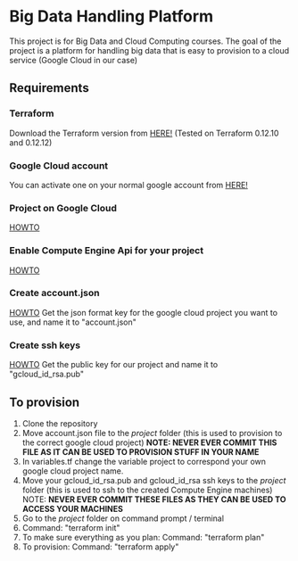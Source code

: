 # Big Data Handling Platform 
This project is for Big Data and Cloud Computing courses. The goal of the project is a platform for handling big data that is easy to provision to a cloud service (Google Cloud in our case)

## Requirements
### Terraform
Download the Terraform version from [HERE!](https://www.terraform.io/downloads.html)
(Tested on Terraform 0.12.10 and 0.12.12)
### Google Cloud account
You can activate one on your normal google account from [HERE!](https://console.cloud.google.com/)
### Project on Google Cloud
[HOWTO](https://cloud.google.com/appengine/docs/standard/nodejs/building-app/creating-project)
### Enable Compute Engine Api for your project
[HOWTO](https://cloud.google.com/service-usage/docs/enable-disable)
### Create account.json
[HOWTO](https://cloud.google.com/iam/docs/creating-managing-service-account-keys)
Get the json format key for the google cloud project you want to use, and name it to "account.json"
### Create ssh keys
[HOWTO](https://help.github.com/en/articles/generating-a-new-ssh-key-and-adding-it-to-the-ssh-agent)
Get the public key for our project and name it to "gcloud_id_rsa.pub"

## To provision
1. Clone the repository
2. Move account.json file to the *project* folder (this is used to provision to the correct google cloud project) **NOTE: NEVER EVER COMMIT THIS FILE AS IT CAN BE USED TO PROVISION STUFF IN YOUR NAME**
3. In variables.tf change the variable project to correspond your own google cloud project name.
4. Move your gcloud_id_rsa.pub and gcloud_id_rsa ssh keys to the *project* folder (this is used to ssh to the created Compute Engine machines) NOTE: **NEVER EVER COMMIT THESE FILES AS THEY CAN BE USED TO ACCESS YOUR MACHINES**
5. Go to the *project* folder on command prompt / terminal
6. Command: "terraform init"
7. To make sure everything as you plan: 
   Command: "terraform plan"
8. To provision:
   Command: "terraform apply"
